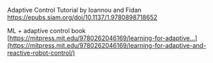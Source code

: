 Adaptive Control Tutorial by Ioannou and Fidan
https://epubs.siam.org/doi/10.1137/1.9780898718652

ML + adaptive control book
[https://mitpress.mit.edu/9780262046169/learning-for-adaptive...](https://mitpress.mit.edu/9780262046169/learning-for-adaptive-and-reactive-robot-control/)